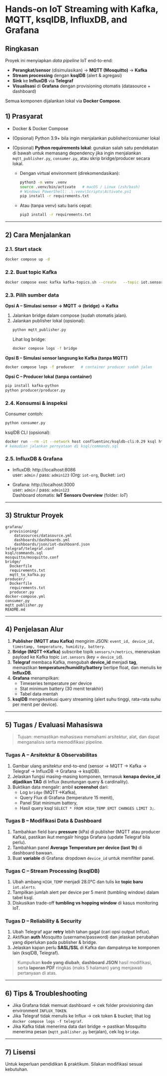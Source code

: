 # Hands-on IoT Streaming with Kafka, MQTT, ksqlDB, InfluxDB, and Grafana

## Ringkasan
Proyek ini menyiapkan *data pipeline* IoT end-to-end:
- **Perangkat/sensor** (disimulasikan) → **MQTT (Mosquitto)** → **Kafka**
- **Stream processing** dengan **ksqlDB** (alert & agregasi)
- **Sink** ke **InfluxDB** via **Telegraf**
- **Visualisasi** di **Grafana** dengan provisioning otomatis (datasource + dashboard)

Semua komponen dijalankan lokal via **Docker Compose**.

## 1) Prasyarat
- Docker & Docker Compose
- (Opsional) Python 3.9+ bila ingin menjalankan publisher/consumer lokal
- (Opsional) **Python requirements lokal**: gunakan salah satu pendekatan di bawah untuk memasang dependency jika ingin menjalankan `mqtt_publisher.py`, `consumer.py`, atau skrip bridge/producer secara lokal.

   - Dengan virtual environment (direkomendasikan):

     ```bash
     python3 -m venv .venv
     source .venv/bin/activate   # macOS / Linux (zsh/bash)
     # Windows PowerShell: .\.venv\Scripts\Activate.ps1
     pip install -r requirements.txt
     ```

   - Atau (tanpa venv) satu baris cepat:

     ```bash
     pip3 install -r requirements.txt
     ```

---

## 2) Cara Menjalankan

### 2.1. Start stack
```bash
docker compose up -d
```

### 2.2. Buat topic Kafka
```bash
docker compose exec kafka kafka-topics.sh --create   --topic iot.sensors --bootstrap-server localhost:9092   --partitions 3 --replication-factor 1
```

### 2.3. Pilih sumber data
**Opsi A – Simulasi sensor → MQTT → (bridge) → Kafka**
1. Jalankan bridge dalam compose (sudah otomatis jalan).
2. Jalankan publisher lokal (opsional):
   ```bash
   python mqtt_publisher.py
   ```
   Lihat log bridge:
   ```bash
   docker compose logs -f bridge
   ```

**Opsi B – Simulasi sensor langsung ke Kafka (tanpa MQTT)**
```bash
docker compose logs -f producer   # container producer sudah jalan
```

**Opsi C – Producer lokal (tanpa container)**
```bash
pip install kafka-python
python producer/producer.py
```

### 2.4. Konsumsi & inspeksi
Consumer contoh:
```bash
python consumer.py
```
ksqlDB CLI (opsional):
```bash
docker run --rm -it --network host confluentinc/ksqldb-cli:0.29 ksql http://localhost:8088
# kemudian jalankan pernyataan di ksql/commands.sql
```

### 2.5. InfluxDB & Grafana
- InfluxDB: http://localhost:8086  
  user: `admin` / pass: `admin123` (Org: `iot-org`, Bucket: `iot`)

- Grafana: http://localhost:3000  
  user: `admin` / pass: `admin123`  
  Dashboard otomatis: **IoT Sensors Overview** (folder: *IoT*)

---

## 3) Struktur Proyek
```
grafana/
  provisioning/
    datasources/datasource.yml
    dashboards/dashboards.yml
    dashboards/json/iot-dashboard.json
telegraf/telegraf.conf
ksql/commands.sql
mosquitto/mosquitto.conf
bridge/
  Dockerfile
  requirements.txt
  mqtt_to_kafka.py
producer/
  Dockerfile
  requirements.txt
  producer.py
docker-compose.yml
consumer.py
mqtt_publisher.py
README.md
```

---

## 4) Penjelasan Alur
1. **Publisher (MQTT atau Kafka)** mengirim JSON: `event_id, device_id, timestamp, temperature, humidity, battery`.
2. **Bridge (MQTT→Kafka)** subscribe topik `sensors/+/metrics`, meneruskan payload ke Kafka topic `iot.sensors` (key = `device_id`).
3. **Telegraf** membaca Kafka, mengubah **device_id** menjadi **tag**, memastikan **temperature/humidity/battery** bertipe float, dan menulis ke **InfluxDB**.
4. **Grafana** menampilkan:
   - Timeseries temperature per device
   - Stat minimum battery (30 menit terakhir)
   - Tabel data mentah
5. **ksqlDB** mengeksekusi query streaming (alert suhu tinggi, rata-rata suhu per menit per device).

---

## 5) Tugas / Evaluasi Mahasiswa

> Tujuan: memastikan mahasiswa memahami arsitektur, alat, dan dapat menganalisis serta memodifikasi pipeline.

### Tugas A – Arsitektur & Observabilitas
1. Gambar ulang arsitektur end-to-end (sensor → MQTT → Kafka → Telegraf → InfluxDB → Grafana → ksqlDB).  
2. Jelaskan fungsi masing-masing komponen, termasuk **kenapa device_id dijadikan TAG** di Influx (keuntungan query & cardinality).  
3. Buktikan data mengalir: ambil **screenshot** dari:
   - Log `bridge` (MQTT→Kafka),
   - Query Flux di Grafana (temperature 15 menit),
   - Panel Stat minimum battery,
   - Hasil query ksql `SELECT * FROM HIGH_TEMP EMIT CHANGES LIMIT 3;`.

### Tugas B – Modifikasi Data & Dashboard
1. Tambahkan field baru **pressure** (kPa) di publisher (MQTT atau producer Kafka), pastikan ikut mengalir hingga Grafana (update Telegraf bila perlu).  
2. Tambahkan panel **Average Temperature per device (last 1h)** di dashboard bawaan.  
3. Buat **variable** di Grafana: dropdown `device_id` untuk memfilter panel.

### Tugas C – Stream Processing (ksqlDB)
1. Ubah ambang `HIGH_TEMP` menjadi 28.0°C dan tulis ke **topic baru** `iot.alerts`.  
2. Tampilkan jumlah alert per device per 5 menit (tumbling window) dalam tabel ksql.  
3. Diskusikan trade-off **tumbling vs hopping window** di kasus monitoring IoT.

### Tugas D – Reliability & Security
1. Ubah Telegraf agar **retry** lebih tahan gagal (cari opsi output Influx).  
2. Aktifkan **auth** Mosquitto (username/password) dan jelaskan perubahan yang diperlukan pada publisher & bridge.  
3. Jelaskan kapan perlu **SASL/SSL** di Kafka dan dampaknya ke komponen lain (ksqlDB, Telegraf).

> Kumpulkan **kode yang diubah**, **dashboard JSON** hasil modifikasi, serta **laporan PDF** ringkas (maks 5 halaman) yang menjawab pertanyaan di atas.

---

## 6) Tips & Troubleshooting
- Jika Grafana tidak memuat dashboard → cek folder provisioning dan environment `INFLUX_TOKEN`.  
- Jika Telegraf tidak menulis ke Influx → cek token & bucket; lihat log `docker compose logs -f telegraf`.  
- Jika Kafka tidak menerima data dari bridge → pastikan Mosquitto menerima pesan (`mqtt_publisher.py` berjalan), cek log `bridge`.

---

## 7) Lisensi
Untuk keperluan pendidikan & praktikum. Silakan modifikasi sesuai kebutuhan.
